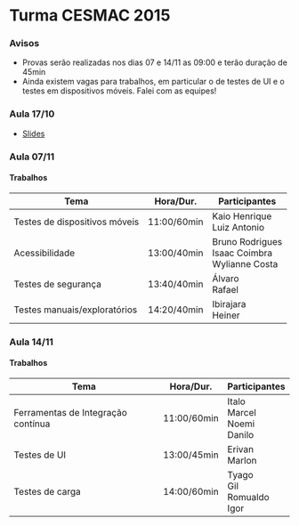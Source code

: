 # Turma CESMAC 2015

### Avisos
* Provas serão realizadas nos dias 07 e 14/11 as 09:00 e terão duração de 45min
* Ainda existem vagas para trabalhos, em particular o de testes de UI e o testes em dispositivos móveis. Falei com as equipes!
### Aula 17/10
* [Slides](slides_aula_1.pdf)

### Aula 07/11
#### Trabalhos

| Tema | Hora/Dur. | Participantes |
| --- | --- | --- |
| Testes de dispositivos móveis | 11:00/60min | Kaio Henrique<br>Luiz Antonio || Testes de Sistema Cloud com ferramentas externas | 11:20/40min | Diego Lopes |
| Acessibilidade | 13:00/40min | Bruno Rodrigues<br>Isaac Coimbra<br>Wylianne Costa |
|Testes de segurança|13:40/40min| Álvaro<br>Rafael|
|Testes manuais/exploratórios|14:20/40min|Ibirajara<br>Heiner<br>|

### Aula 14/11

#### Trabalhos

| Tema | Hora/Dur. | Participantes |
| --- | --- | --- |
|Ferramentas de Integração contínua|11:00/60min|Italo<br>Marcel<br>Noemi<br>Danilo|
|Testes de UI|13:00/45min|Erivan<br>Marlon|
|Testes de carga|14:00/60min|Tyago<br>Gil<br>Romualdo<br>Igor|